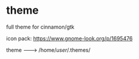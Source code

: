 # theme
full theme for cinnamon/gtk

icon pack: https://www.gnome-look.org/p/1695476

theme ---> /home/*user*/.themes/
